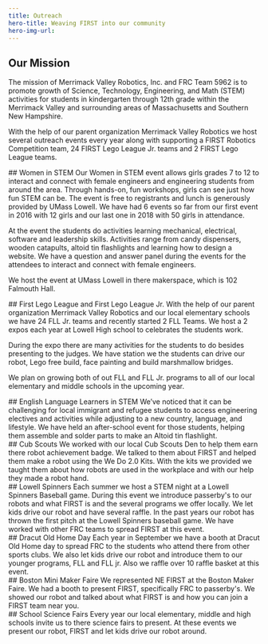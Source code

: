 ```yaml
---
title: Outreach
hero-title: Weaving FIRST into our community
hero-img-url: 
---
```


## Our Mission
The mission of Merrimack Valley Robotics, Inc. and FRC Team 5962 is to promote growth of Science, Technology, Engineering, and Math (STEM) activities for students in kindergarten through 12th grade within the Merrimack Valley and surrounding areas of Massachusetts and Southern New Hampshire.

With the help of our parent organization Merrimack Valley Robotics we host several outreach events every year along with supporting a FIRST Robotics Competition team, 24 FIRST Lego League Jr. teams and 2 FIRST Lego League teams.
<div class="divider"></div>
## Women in STEM
Our Women in STEM event allows girls grades 7 to 12 to interact and connect with female engineers and engineering students from around the area. Through hands-on, fun workshops, girls can see just how fun STEM can be. The event is free to registrants and lunch is generously provided by UMass Lowell. We have had 6 events so far from our first event in 2016 with 12 girls and our last one in 2018 with 50 girls in attendance. 

At the event the students do activities learning mechanical, electrical, software and leadership skills. Activities range from candy dispensers, wooden catapults, altoid tin flashlights and learning how to design a website. We have a question and answer panel during the events for the attendees to interact and connect with female engineers.

We host the event at UMass Lowell in there makerspace, which is 102 Falmouth Hall.
<div class="divider"></div>
## First Lego League and First Lego League Jr.
With the help of our parent organization Merrimack Valley Robotics and our local elementary schools we have 24 FLL Jr. teams and recently started 2 FLL Teams. We host a 2 expos each year at Lowell High school to celebrates the students work. 

During the expo there are many activities for the students to do besides presenting to the judges. We have station we the students can drive our robot, Lego free build, face painting and build marshmallow bridges.

We plan on growing both of out FLL and FLL Jr. programs to all of our local elementary and middle schools in the upcoming year.
<div class="divider"></div>
## English Language Learners in STEM
We’ve noticed that it can be challenging for local immigrant and refugee students to access engineering electives and activities while adjusting to a new country, language, and lifestyle. We have held an after-school event for those students, helping them assemble and solder parts to make an Altoid tin flashlight.
<div class="divider"></div>
## Cub Scouts
We worked with our local Cub Scouts Den to help them earn there robot achievement badge. We talked to them about FIRST and helped them make a robot using the We Do 2.0 Kits. With the kits we provided we taught them about how robots are used in the workplace and with our help they made a robot hand.
<div class="divider"></div>
## Lowell Spinners
Each summer we host a STEM night at a Lowell Spinners Baseball game. During this event we introduce passerby's to our robots and what FIRST is and the several programs we offer locally. We let kids drive our robot and have several raffle. In the past years our robot has thrown the first pitch at the Lowell Spinners baseball game. We have worked with other FRC teams to spread FIRST at this event.
<div class="divider"></div>
## Dracut Old Home Day
Each year in September we have a booth at Dracut Old Home day to spread FRC to the students who attend there from other sports clubs. We also let kids drive our robot and introduce them to our younger programs, FLL and FLL jr. Also we raffle over 10 raffle basket at this event.
<div class="divider"></div>
## Boston Mini Maker Faire
We represented NE FIRST at the Boston Maker Faire. We had a booth to present FIRST, specifically FRC to passerby's. We showed our robot and talked about what FIRST is and how you can join a FIRST team near you.
<div class="divider"></div>
## School Science Fairs
Every year our local elementary, middle and high schools invite us to there science fairs to present. At these events we present our robot, FIRST and let kids drive our robot around.